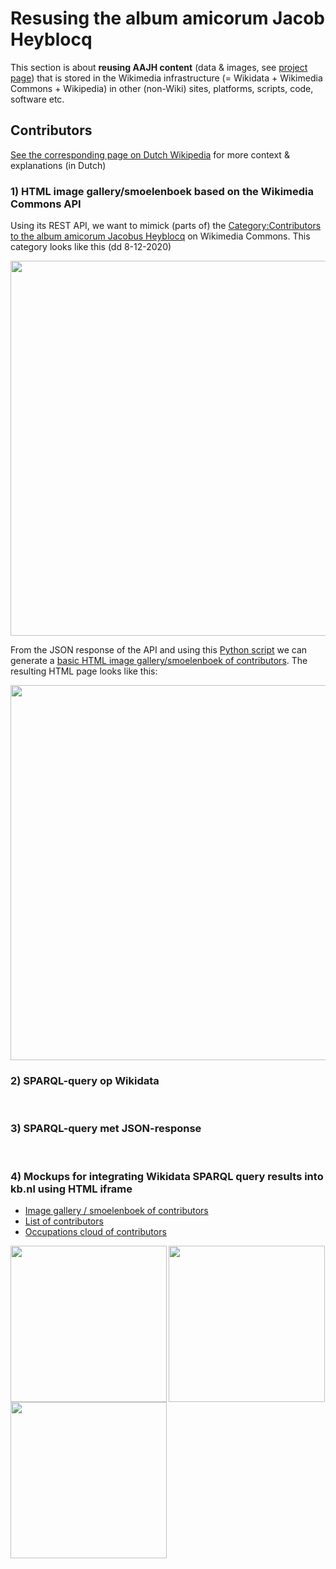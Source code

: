 # Resusing the album amicorum Jacob Heyblocq

This section is about **reusing AAJH content** (data & images, see [project page](https://www.wikidata.org/wiki/Wikidata:WikiProject_Alba_amicorum_National_Library_of_the_Netherlands/Jacob_Heyblocq)) that is stored in the Wikimedia infrastructure (= Wikidata + Wikimedia Commons + Wikipedia) in other (non-Wiki) sites, platforms, scripts, code, software etc.

## Contributors
[See the corresponding page on Dutch Wikipedia](https://nl.wikipedia.org/wiki/Wikipedia:GLAM/Koninklijke_Bibliotheek_en_Nationaal_Archief/Topstukken/Hergebruik/Voorbeelden#Smoelenboek_van_de_bijdragers_aan_het_vriendenboek_van_Jacob_Heyblocq) for more context & explanations (in Dutch) 

### 1) HTML image gallery/smoelenboek based on the Wikimedia Commons API
Using its REST API, we want to mimick (parts of) the [Category:Contributors to the album amicorum Jacobus Heyblocq](https://commons.wikimedia.org/wiki/Category:Contributors_to_the_album_amicorum_Jacobus_Heyblocq) on Wikimedia Commons. This category looks like this (dd 8-12-2020) 

[<img src="https://kbnlwikimedia.github.io/AlbaAmicorum/AlbumAmicorumJacobHeyblocq/reuse/images/Contributors to the album amicorum Jacobus Heyblocq - Smoelenboek - Wikimedia Commons Category - 08-12-2020.png" width="600" align="left"/>](https://commons.wikimedia.org/wiki/Category:Contributors_to_the_album_amicorum_Jacobus_Heyblocq)
<br clear="all"/>

From the JSON response of the API and using this [Python script](scripts/bijdragersAAJH-smoelenboek-CommonsAPI.py) we can generate a [basic HTML image gallery/smoelenboek of contributors](https://kbnlwikimedia.github.io/AlbaAmicorum/AlbumAmicorumJacobHeyblocq/reuse/bijdragersAAJH-smoelenboek-CommmonsAPI.html). The resulting HTML page looks like this:

[<img src="https://kbnlwikimedia.github.io/AlbaAmicorum/AlbumAmicorumJacobHeyblocq/reuse/images/Contributors to the album amicorum Jacobus Heyblocq - Smoelenboek - CommmonsAPI - 31-12-2020.png" width="600" align="left"/>](https://kbnlwikimedia.github.io/AlbaAmicorum/AlbumAmicorumJacobHeyblocq/reuse/bijdragersAAJH-smoelenboek-CommmonsAPI.html)

<br clear="all"/>

### 2) SPARQL-query op Wikidata
<br clear="all"/>

### 3) SPARQL-query met JSON-response
<br clear="all"/>

### 4) Mockups for integrating Wikidata SPARQL query results into kb.nl using HTML iframe
* [Image gallery / smoelenboek of contributors](https://kbnlwikimedia.github.io/AlbaAmicorum/AlbumAmicorumJacobHeyblocq/reuse/bijdragersAAJH-smoelenboek-SparqlHTMLembed-mockupkbnl.html) 
* [List of contributors](https://kbnlwikimedia.github.io/AlbaAmicorum/AlbumAmicorumJacobHeyblocq/reuse/bijdragersAAJH-lijst-SparqlHTMLembed-mockupkbnl.html)
* [Occupations cloud of contributors](https://kbnlwikimedia.github.io/AlbaAmicorum/AlbumAmicorumJacobHeyblocq/reuse/bijdragersAAJH-beroepen-SparqlHTMLembed-mockupkbnl.html) 

[<img src="https://kbnlwikimedia.github.io/AlbaAmicorum/AlbumAmicorumJacobHeyblocq/reuse/images/Contributors to the album amicorum Jacobus Heyblocq - Smoelenboek - SparqlHTMLembed-mockupkbnl - 31-12-2020.png" height="250" align="left"/>](https://kbnlwikimedia.github.io/AlbaAmicorum/AlbumAmicorumJacobHeyblocq/reuse/bijdragersAAJH-smoelenboek-SparqlHTMLembed-mockupkbnl.html) [<img src="https://kbnlwikimedia.github.io/AlbaAmicorum/AlbumAmicorumJacobHeyblocq/reuse/images/Contributors to the album amicorum Jacobus Heyblocq - Lijst - SparqlHTMLembed-mockupkbnl - 31-12-2020.png" height="250"/>](https://kbnlwikimedia.github.io/AlbaAmicorum/AlbumAmicorumJacobHeyblocq/reuse/bijdragersAAJH-lijst-SparqlHTMLembed-mockupkbnl.html) [<img src="https://kbnlwikimedia.github.io/AlbaAmicorum/AlbumAmicorumJacobHeyblocq/reuse/images/Contributors to the album amicorum Jacobus Heyblocq - Beroepenwolk - SparqlHTMLembed-mockupkbnl - 31-12-2020.png" height="250"/>](https://kbnlwikimedia.github.io/AlbaAmicorum/AlbumAmicorumJacobHeyblocq/reuse/bijdragersAAJH-beroepen-SparqlHTMLembed-mockupkbnl.html )
